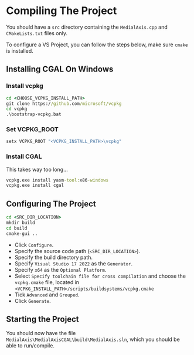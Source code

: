 # Compiling The Project

You should have a `src` directory containing the `MedialAxis.cpp` and `CMakeLists.txt` files only.

To configure a VS Project, you can follow the steps below, make sure `cmake` is installed.

## Installing CGAL On Windows

### Install vcpkg

```cmd
cd <CHOOSE_VCPKG_INSTALL_PATH>
git clone https://github.com/microsoft/vcpkg
cd vcpkg
.\bootstrap-vcpkg.bat
```

### Set VCPKG_ROOT

```cmd
setx VCPKG_ROOT "<VCPKG_INSTALL_PATH>\vcpkg"
```

### Install CGAL

This takes way too long...

```cmd
vcpkg.exe install yasm-tool:x86-windows
vcpkg.exe install cgal
```

## Configuring The Project

```cmd
cd <SRC_DIR_LOCATION>
mkdir build
cd build
cmake-gui ..
```

- Click `Configure`.
- Specify the source code path (`<SRC_DIR_LOCATION>`).
- Specify the build directory path.
- Specify `Visual Studio 17 2022` as the `Generator`.
- Specify `x64` as the `Optional Platform`.
- Select `Specify toolchain file for cross compilation` and choose the `vcpkg.cmake` file, located in `<VCPKG_INSTALL_PATH>/scripts/buildsystems/vcpkg.cmake`
- Tick `Advanced` and `Grouped`.
- Click `Generate`.

## Starting the Project

You should now have the file `MedialAxis\MedialAxisCGAL\build\MedialAxis.sln`,
which you should be able to run/compile.